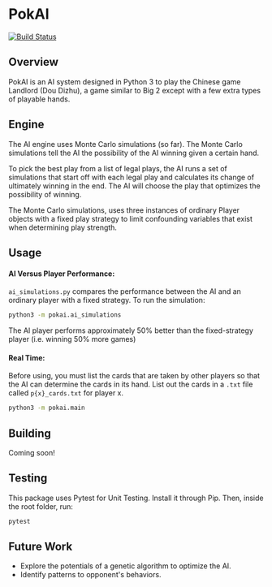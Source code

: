 # PokAI #
[![Build Status](https://travis-ci.org/coconut750750/pokai.svg?branch=master)](https://travis-ci.org/coconut750750/pokai)

## Overview ##
PokAI is an AI system designed in Python 3 to play the Chinese game Landlord (Dou Dizhu), a game similar to Big 2 except with a few extra types of playable hands. 

## Engine ##
The AI engine uses Monte Carlo simulations (so far). The Monte Carlo simulations tell the AI the possibility of the AI winning given a certain hand. 

To pick the best play from a list of legal plays, the AI runs a set of simulations that start off with each legal play and calculates its change of ultimately winning in the end. The AI will choose the play that optimizes the possibility of winning. 

The Monte Carlo simulations, uses three instances of ordinary Player objects with a fixed play strategy to limit confounding variables that exist when determining play strength.

## Usage ##

#### AI Versus Player Performance: ####
`ai_simulations.py` compares the performance between the AI and an ordinary player with a fixed strategy. To run the simulation:
```bash
python3 -m pokai.ai_simulations
```
The AI player performs approximately 50% better than the fixed-strategy player (i.e. winning 50% more games)

#### Real Time: ####
Before using, you must list the cards that are taken by other players so that the AI can determine the cards in its hand. List out the cards in a `.txt` file called `p{x}_cards.txt` for player x.

```bash
python3 -m pokai.main
```

## Building ##
Coming soon!

## Testing ##
This package uses Pytest for Unit Testing. Install it through Pip. Then, inside the root folder, run:

```bash
pytest
```

## Future Work ##
* Explore the potentials of a genetic algorithm to optimize the AI.
* Identify patterns to opponent's behaviors.
